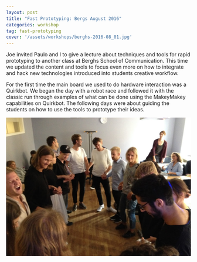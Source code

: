 ```yaml
---
layout: post
title: "Fast Prototyping: Bergs August 2016"
categories: workshop
tag: fast-prototyping
cover: '/assets/workshops/berghs-2016-08_01.jpg'
---
```


Joe invited Paulo and I to give a lecture about techniques and tools for rapid prototyping to another class at Berghs School of Communication. This time we updated the content and tools to focus even more on how to integrate and hack new technologies introduced into students creative workflow.

For the first time the main board we used to do hardware interaction was a Quirkbot. We began the day with a robot race and followed it with the classic run through examples of what can be done using the MakeyMakey capabilities on Quirkbot. The following days were about guiding the students on how to use the tools to prototype their ideas.

![](/assets/workshops/berghs-2016-08_01.jpg)
